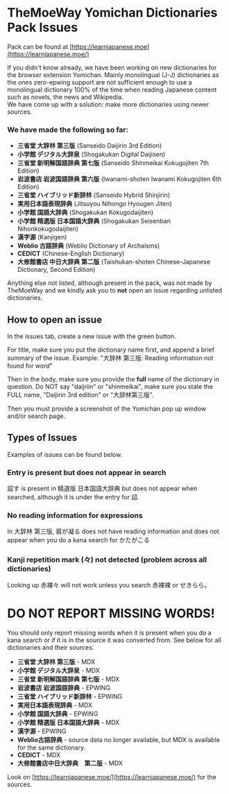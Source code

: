 # TheMoeWay Yomichan Dictionaries Pack Issues   

 Pack can be found at [https://learnjapanese.moe](https://learnjapanese.moe/)  
  
If you didn't know already, we have been working on new dictionaries for the browser extension Yomichan. Mainly monolingual (J-J) dictionaries as the ones zero-epwing support are not sufficient enough to use a monolingual dictionary 100% of the time when reading Japanese content such as novels, the news and Wikipedia.    
We have come up with a solution: make more dictionaries using newer sources.  

### We have made the following so far:  
- **三省堂 大辞林 第三版** (Sanseido Daijirin 3rd Edition)   
- **小学館 デジタル大辞泉** (Shogakukan Digital Daijisen)  
- **三省堂 新明解国語辞典 第七版** (Sanseido Shinmeikai Kokugojiten 7th Edition)  
- **岩波書店 岩波国語辞典 第六版** (Iwanami-shoten Iwanami Kokugojiten 6th Edition)  
- **三省堂 ハイブリッド新辞林** (Sanseido Hybrid Shinjirin)  
- **実用日本語表現辞典** (Jitsuyou Nihongo Hyougen Jiten)  
- **小学館 国語大辞典** (Shogakukan Kokugodaijiten)  
- **小学館 精選版 日本国語大辞典** (Shogakukan Seisenban Nihonkokugodaijiten)  
- **漢字源** (Kanjigen)  
- **Weblio 古語辞典** (Weblio Dictionary of Archaisms)  
- **CEDICT** (Chinese-English Dictionary)  
- **大修館書店 中日大辞典 第二版** (Taishukan-shoten Chinese-Japanese Dictionary, Second Edition) 

Anything else not listed, although present in the pack, was not made by TheMoeWay and we kindly ask you to **not** open an issue regarding unlisted dictionaries.  
  
## How to open an issue  
In the issues tab, create a new issue with the green button.   

For title, make sure you put the dictionary name first, and append a brief summary of the issue. Example: "大辞林 第三版: Reading information not found for *word*"   

Then in the body, make sure you provide the **full** name of the dictionary in question. Do NOT say "daijriin" or "shinmeikai", make sure you state the FULL name, "Daijirin 3rd edition" or "大辞林第三版".   

Then you must provide a screenshot of the Yomichan pop up window and/or search page.  

## Types of Issues  
Examples of issues can be found below.  

### Entry is present but does not appear in search  
詔す is present in 精選版 日本国語大辞典 but does not appear when searched, although it is under the entry for 詔.  

### No reading information for expressions  
In 大辞林 第三版, 肩が凝る does not have reading information and does not appear when you do a kana search for かたがこる  

### Kanji repetition mark (々) not detected (problem across all dictionaries)  
Looking up 赤裸々 will not work unless you search 赤裸裸 or せきらら。  

<h1> DO NOT REPORT MISSING WORDS!</h1>  

You should only report missing words when it is present when you do a kana search or if it is in the source it was converted from. See below for all dictionaries and their sources.  
- **三省堂 大辞林 第三版** - MDX  
- **小学館 デジタル大辞泉** - MDX  
- **三省堂 新明解国語辞典 第七版** - MDX  
- **岩波書店 岩波国語辞典** - EPWING  
- **三省堂 ハイブリッド新辞林** - EPWING  
- **実用日本語表現辞典** - MDX  
- **小学館 国語大辞典** - EPWING  
- **小学館 精選版 日本国語大辞典** - MDX  
- **漢字源** - EPWING  
- **Weblio古語辞典** - source data no longer available, but MDX is available for the same dictionary.
- **CEDICT** - MDX  
- **大修館書店中日大辞典　第二版** - MDX  

Look on [https://learnjapanese.moe/](https://learnjapanese.moe/) for the sources.  

